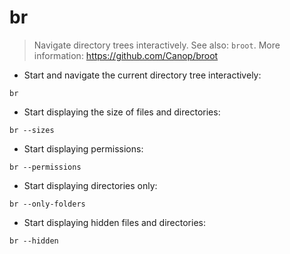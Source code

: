 # br

> Navigate directory trees interactively.
> See also: `broot`.
> More information: <https://github.com/Canop/broot>

- Start and navigate the current directory tree interactively:

`br`

- Start displaying the size of files and directories:

`br --sizes`

- Start displaying permissions:

`br --permissions`

- Start displaying directories only:

`br --only-folders`

- Start displaying hidden files and directories:

`br --hidden`
